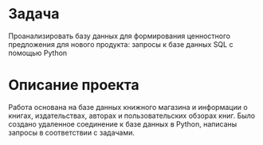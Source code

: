 # Задача

Проанализировать базу данных для формирования ценностного предложения для нового продукта: запросы к базе данных SQL с помощью Python

# Описание проекта

Работа основана на базе данных книжного магазина и информации о книгах, издательствах, авторах и пользовательских обзорах книг. Было создано удаленное соединение к базе данных в Python, написаны запросы в соответствии с задачами.